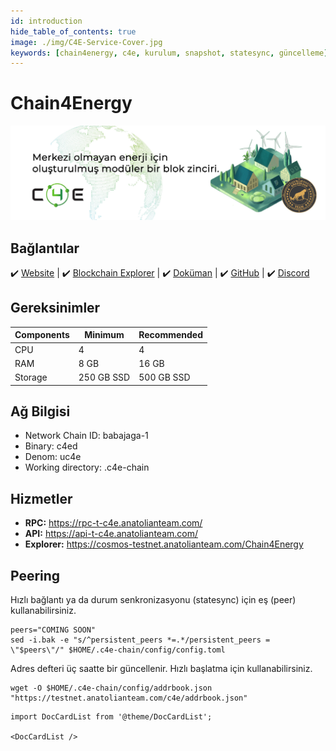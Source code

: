 ```yaml
---
id: introduction
hide_table_of_contents: true
image: ./img/C4E-Service-Cover.jpg
keywords: [chain4energy, c4e, kurulum, snapshot, statesync, güncelleme]
---
```

# Chain4Energy

![Chain4Energy](./img/C4E-Service.jpg)

## Bağlantılar
 ✔️ [Website](https://c4e.io/) |
 ✔️ [Blockchain Explorer](https://cosmos-testnet.anatolianteam.com/Chain4Energy) |
 ✔️ [Doküman](https://docs.c4e.io/) |
 ✔️ [GitHub](https://github.com/chain4energy) |
 ✔️ [Discord](https://discord.gg/chain4energy)

## Gereksinimler

| Components | Minimum | **Recommended** |
| ------------ | ------------ | ------------ |
| CPU |	4 | 4 |
| RAM	| 8 GB | 16 GB |
| Storage	| 250 GB SSD | 500 GB SSD |

## Ağ Bilgisi 

* Network Chain ID: babajaga-1
* Binary: c4ed
* Denom: uc4e
* Working directory: .c4e-chain

## Hizmetler
* **RPC:** https://rpc-t-c4e.anatolianteam.com/
* **API:** https://api-t-c4e.anatolianteam.com/
* **Explorer:** https://cosmos-testnet.anatolianteam.com/Chain4Energy

## Peering
Hızlı bağlantı ya da durum senkronizasyonu (statesync) için eş (peer) kullanabilirsiniz.
```shell
peers="COMING SOON"
sed -i.bak -e "s/^persistent_peers *=.*/persistent_peers = \"$peers\"/" $HOME/.c4e-chain/config/config.toml
```
Adres defteri üç saatte bir güncellenir. Hızlı başlatma için kullanabilirsiniz.
```shell
wget -O $HOME/.c4e-chain/config/addrbook.json "https://testnet.anatolianteam.com/c4e/addrbook.json"
```

```mdx-code-block
import DocCardList from '@theme/DocCardList';

<DocCardList />
```
